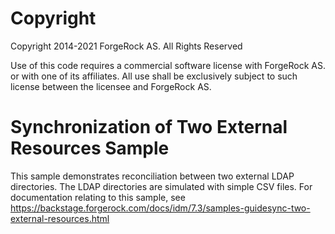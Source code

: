 Copyright
=============
Copyright 2014-2021 ForgeRock AS. All Rights Reserved

Use of this code requires a commercial software license with ForgeRock AS.
or with one of its affiliates. All use shall be exclusively subject
to such license between the licensee and ForgeRock AS.

Synchronization of Two External Resources Sample
====================================================

This sample demonstrates reconciliation between two external LDAP directories. The LDAP
directories are simulated with simple CSV files. For documentation relating to this sample, see
https://backstage.forgerock.com/docs/idm/7.3/samples-guidesync-two-external-resources.html
